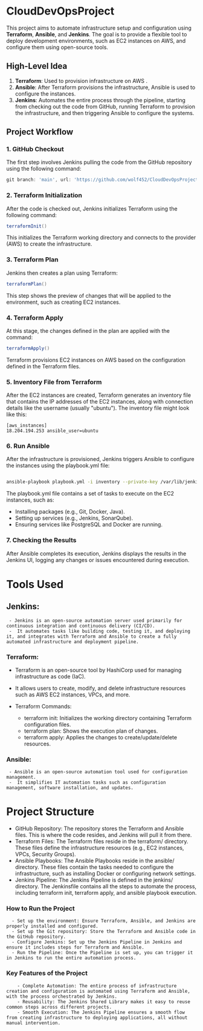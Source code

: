 # CloudDevOpsProject

This project aims to automate infrastructure setup and configuration using **Terraform**, **Ansible**, and **Jenkins**. The goal is to provide a flexible tool to deploy development environments, such as EC2 instances on AWS, and configure them using open-source tools.

## High-Level Idea

1. **Terraform**: Used to provision infrastructure on AWS .
2. **Ansible**: After Terraform provisions the infrastructure, Ansible is used to configure the instances.
3. **Jenkins**: Automates the entire process through the pipeline, starting from checking out the code from GitHub, running Terraform to provision the infrastructure, and then triggering Ansible to configure the systems.

## Project Workflow

### 1. **GitHub Checkout**
The first step involves Jenkins pulling the code from the GitHub repository using the following command:
```groovy
git branch: 'main', url: 'https://github.com/wolf452/CloudDevOpsProject.git
```
### 2. Terraform Initialization
After the code is checked out, Jenkins initializes Terraform using the following command:
```groovy
terraformInit()
```
This initializes the Terraform working directory and connects to the provider (AWS) to create the infrastructure.

### 3. Terraform Plan
Jenkins then creates a plan using Terraform:

```groovy
terraformPlan()
```
This step shows the preview of changes that will be applied to the environment, such as creating EC2 instances.




### 4. Terraform Apply
At this stage, the changes defined in the plan are applied with the command:

```groovy
terraformApply()
```
Terraform provisions EC2 instances on AWS based on the configuration defined in the Terraform files.

### 5. Inventory File from Terraform
After the EC2 instances are created, Terraform generates an inventory file that contains the IP addresses of the EC2 instances, along with connection details like the username (usually "ubuntu"). The inventory file might look like this:
```
[aws_instances]
18.204.194.253 ansible_user=ubuntu
```

### 6. Run Ansible
After the infrastructure is provisioned, Jenkins triggers Ansible to configure the instances using the playbook.yml file:

```bash

ansible-playbook playbook.yml -i inventory --private-key /var/lib/jenkins/workspace/Iaac-ansible/ansible/ssh15462748033567534218.key -u ubuntu -e "ansible_ssh_extra_args='-o StrictHostKeyChecking=no'"
```
The playbook.yml file contains a set of tasks to execute on the EC2 instances, such as:

   - Installing packages (e.g., Git, Docker, Java).
   - Setting up services (e.g., Jenkins, SonarQube).
  - Ensuring services like PostgreSQL and Docker are running.

### 7. Checking the Results
After Ansible completes its execution, Jenkins displays the results in the Jenkins UI, logging any changes or issues encountered during execution.



# Tools Used

## Jenkins:
     - Jenkins is an open-source automation server used primarily for continuous integration and continuous delivery (CI/CD). 
     -  It automates tasks like building code, testing it, and deploying it, and integrates with Terraform and Ansible to create a fully automated infrastructure and deployment pipeline.


###  Terraform:
 - Terraform is an open-source tool by HashiCorp used for managing infrastructure as code (IaC). 
 - It allows users to create, modify, and delete infrastructure resources such as AWS EC2 instances, VPCs, and more.

- Terraform Commands:
    - terraform init: Initializes the working directory containing Terraform configuration files.     
    - terraform plan: Shows the execution plan of changes.
    - terraform apply: Applies the changes to create/update/delete resources.

###  Ansible: 
     - Ansible is an open-source automation tool used for configuration management.
     -  It simplifies IT automation tasks such as configuration management, software installation, and updates.
# Project Structure
 -  GitHub Repository: The repository stores the Terraform and Ansible files. This is where the code resides, and Jenkins will pull it from there.
 - Terraform Files: The Terraform files reside in the terraform/ directory. These files define the infrastructure resources (e.g., EC2 instances, VPCs, Security Groups).
 - Ansible Playbooks: The Ansible Playbooks reside in the ansible/ directory. These files contain the tasks needed to configure the infrastructure, such as installing Docker or configuring network settings.
 - Jenkins Pipeline: The Jenkins Pipeline is defined in the jenkins/ directory. The Jenkinsfile contains all the steps to automate the process, including terraform init, terraform apply, and ansible playbook execution.

### How to Run the Project
      - Set up the environment: Ensure Terraform, Ansible, and Jenkins are properly installed and configured.
      - Set up the Git repository: Store the Terraform and Ansible code in the GitHub repository.
      - Configure Jenkins: Set up the Jenkins Pipeline in Jenkins and ensure it includes steps for Terraform and Ansible.
      - Run the Pipeline: Once the Pipeline is set up, you can trigger it in Jenkins to run the entire automation process.
### Key Features of the Project
        - Complete Automation: The entire process of infrastructure creation and configuration is automated using Terraform and Ansible, with the process orchestrated by Jenkins.
        - Reusability: The Jenkins Shared Library makes it easy to reuse common steps across different projects.
        - Smooth Execution: The Jenkins Pipeline ensures a smooth flow from creating infrastructure to deploying applications, all without manual intervention.
